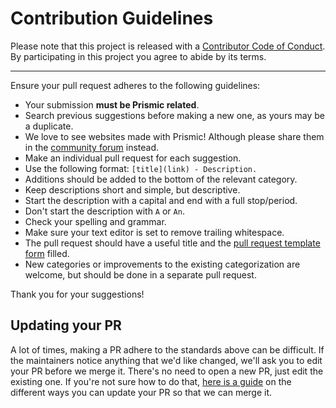 # Contribution Guidelines

Please note that this project is released with a
[Contributor Code of Conduct](CODE_OF_CONDUCT.md). By participating in this
project you agree to abide by its terms.

---

Ensure your pull request adheres to the following guidelines:

- Your submission **must be Prismic related**.
- Search previous suggestions before making a new one, as yours may be a duplicate.
- We love to see websites made with Prismic! Although please share them in the [community forum](https://community.prismic.io/c/i-made-this/websites-apps/33) instead.
- Make an individual pull request for each suggestion.
- Use the following format: `[title](link) - Description.`
- Additions should be added to the bottom of the relevant category.
- Keep descriptions short and simple, but descriptive.
- Start the description with a capital and end with a full stop/period.
- Don't start the description with `A` or `An`.
- Check your spelling and grammar.
- Make sure your text editor is set to remove trailing whitespace.
- The pull request should have a useful title and the [pull request template form](.github/PULL_REQUEST_TEMPLATE.md) filled.
- New categories or improvements to the existing categorization are welcome, but should be done in a separate pull request.

Thank you for your suggestions!

## Updating your PR

A lot of times, making a PR adhere to the standards above can be difficult.
If the maintainers notice anything that we'd like changed, we'll ask you to
edit your PR before we merge it. There's no need to open a new PR, just edit
the existing one. If you're not sure how to do that,
[here is a guide](https://github.com/RichardLitt/knowledge/blob/master/github/amending-a-commit-guide.md)
on the different ways you can update your PR so that we can merge it.
